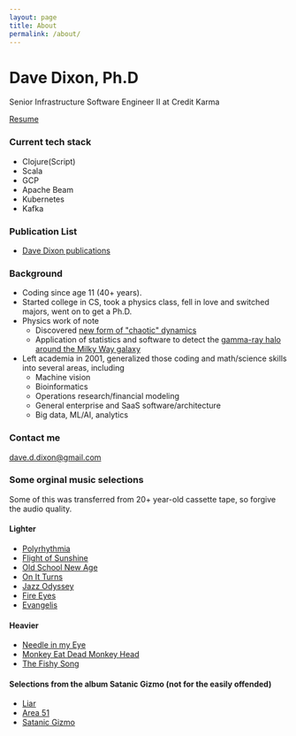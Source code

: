 ```yaml
---
layout: page
title: About
permalink: /about/
---
```


# Dave Dixon, Ph.D

Senior Infrastructure Software Engineer II at Credit Karma

[Resume](https://docs.google.com/document/d/1u4gCaPrv07PENzM8CI09y9BqJ29eRQmRL_rnnrfY6Is/edit?usp=sharing)

### Current tech stack
* Clojure(Script)
* Scala
* GCP
* Apache Beam
* Kubernetes
* Kafka

### Publication List
* [Dave Dixon publications](https://scholar.google.com/citations?view_op=list_works&hl=en&user=K82mUSsAAAA)

### Background
* Coding since age 11 (40+ years).
* Started college in CS, took a physics class, fell in love and switched majors, went on to get a Ph.D.
* Physics work of note
  * Discovered [new form of "chaotic" dynamics](http://iopscience.iop.org/0305-4470/28/19/010)
  * Application of statistics and software to detect the [gamma-ray halo around the Milky Way galaxy](https://apod.nasa.gov/apod/ap971105.html)
* Left academia in 2001, generalized those coding and math/science skills into several areas, including
  * Machine vision
  * Bioinformatics
  * Operations research/financial modeling
  * General enterprise and SaaS software/architecture
  * Big data, ML/AI, analytics

### Contact me

[dave.d.dixon@gmail.com](mailto:dave.d.dixon@gmail.com)

### Some orginal music selections

Some of this was transferred from 20+ year-old cassette tape, so forgive the audio quality.

#### Lighter
* [Polyrhythmia](https://www.youtube.com/watch?v=Ec127q4Yw7g)
* [Flight of Sunshine](https://www.youtube.com/watch?v=hP_bj9UaP0U)
* [Old School New Age](https://www.youtube.com/watch?v=6R5jJgnU2UE)
* [On It Turns](https://www.youtube.com/watch?v=G2CwooE1k4w)
* [Jazz Odyssey](https://www.youtube.com/watch?v=sLWGsLlsF7Y)
* [Fire Eyes](https://www.youtube.com/watch?v=G8TV7A6YiqM)
* [Evangelis](https://www.youtube.com/watch?v=Ny9JHM_E-Bw)

#### Heavier
* [Needle in my Eye](https://www.youtube.com/watch?v=VJPpemdDd10)
* [Monkey Eat Dead Monkey Head](https://www.youtube.com/watch?v=f-NNkcqNp4s)
* [The Fishy Song](https://www.youtube.com/watch?v=zoYNRVINV-c)

#### Selections from the album Satanic Gizmo (not for the easily offended)
* [Liar](https://www.youtube.com/watch?v=S7fNwkdGS9I)
* [Area 51](https://www.youtube.com/watch?v=kpiMmvl4c2A)
* [Satanic Gizmo](https://www.youtube.com/watch?v=VEA-WzHZs5w)

